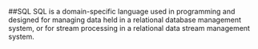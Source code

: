 ##SQL 
 SQL is a domain-specific language used in programming and designed for managing data held in a relational database management system, or for stream processing in a relational data stream management system.